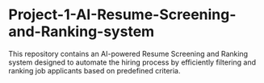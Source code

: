 # Project-1-AI-Resume-Screening-and-Ranking-system
This repository contains an AI-powered Resume Screening and Ranking system designed to automate the hiring process by efficiently filtering and ranking job applicants based on predefined criteria.
